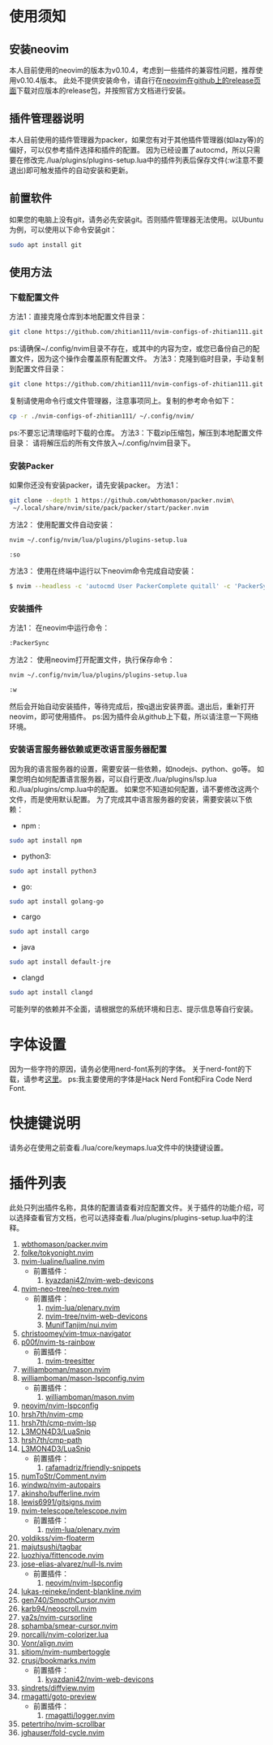 # 使用须知
## 安装neovim
本人目前使用的neovim的版本为v0.10.4，考虑到一些插件的兼容性问题，推荐使用v0.10.4版本。
此处不提供安装命令，请自行在[neovim在github上的release页面](https://github.com/neovim/neovim/releases)下载对应版本的release包，并按照官方文档进行安装。
## 插件管理器说明
本人目前使用的插件管理器为packer，如果您有对于其他插件管理器(如lazy等)的偏好，可以仅参考插件选择和插件的配置。
因为已经设置了autocmd，所以只需要在修改完./lua/plugins/plugins-setup.lua中的插件列表后保存文件(:w注意不要退出)即可触发插件的自动安装和更新。
## 前置软件
如果您的电脑上没有git，请务必先安装git。否则插件管理器无法使用。以Ubuntu为例，可以使用以下命令安装git：
```bash
sudo apt install git
```
## 使用方法
### 下载配置文件
方法1：直接克隆仓库到本地配置文件目录：
```bash
git clone https://github.com/zhitian111/nvim-configs-of-zhitian111.git ~/.config/nvim
```
ps:请确保~/.config/nvim目录不存在，或其中的内容为空，或您已备份自己的配置文件，因为这个操作会覆盖原有配置文件。
方法3：克隆到临时目录，手动复制到配置文件目录：
```bash
git clone https://github.com/zhitian111/nvim-configs-of-zhitian111.git
```
复制请使用命令行或文件管理器，注意事项同上。复制的参考命令如下：
```bash
cp -r ./nvim-configs-of-zhitian111/ ~/.config/nvim/
```
ps:不要忘记清理临时下载的仓库。
方法3：下载zip压缩包，解压到本地配置文件目录：
请将解压后的所有文件放入~/.config/nvim目录下。
### 安装Packer
如果你还没有安装packer，请先安装packer。
方法1：
```bash
git clone --depth 1 https://github.com/wbthomason/packer.nvim\
 ~/.local/share/nvim/site/pack/packer/start/packer.nvim
```
方法2：
使用配置文件自动安装：
```bash
nvim ~/.config/nvim/lua/plugins/plugins-setup.lua
```
```
:so
```
方法3：
使用在终端中运行以下neovim命令完成自动安装：
```bash
$ nvim --headless -c 'autocmd User PackerComplete quitall' -c 'PackerSync'
```
### 安装插件
方法1：
在neovim中运行命令：
```bash
:PackerSync
```
方法2：
使用neovim打开配置文件，执行保存命令：
```bash
nvim ~/.config/nvim/lua/plugins/plugins-setup.lua
```
```bash
:w
```
然后会开始自动安装插件，等待完成后，按q退出安装界面。退出后，重新打开neovim，即可使用插件。
ps:因为插件会从github上下载，所以请注意一下网络环境。
### 安装语言服务器依赖或更改语言服务器配置
因为我的语言服务器的设置，需要安装一些依赖，如nodejs、python、go等。
如果您明白如何配置语言服务器，可以自行更改./lua/plugins/lsp.lua和./lua/plugins/cmp.lua中的配置。
如果您不知道如何配置，请不要修改这两个文件，而是使用默认配置。
为了完成其中语言服务器的安装，需要安装以下依赖：
- npm :
```bash
sudo apt install npm
```
- python3:
```bash
sudo apt install python3
```
- go:
```bash
sudo apt install golang-go
```
- cargo
```bash
sudo apt install cargo
```
- java
```bash
sudo apt install default-jre
```
- clangd
```bash
sudo apt install clangd
```
可能列举的依赖并不全面，请根据您的系统环境和日志、提示信息等自行安装。
# 字体设置
因为一些字符的原因，请务必使用nerd-font系列的字体。
关于nerd-font的下载，请参考[这里](https://www.nerdfonts.com/)。
ps:我主要使用的字体是Hack Nerd Font和Fira Code Nerd Font.
# 快捷键说明
请务必在使用之前查看./lua/core/keymaps.lua文件中的快捷键设置。
# 插件列表
此处只列出插件名称，具体的配置请查看对应配置文件。关于插件的功能介绍，可以选择查看官方文档，也可以选择查看./lua/plugins/plugins-setup.lua中的注释。
1. [wbthomason/packer.nvim](https://github.com/wbthomason/packer.nvim)
2. [folke/tokyonight.nvim](https://github.com/folke/tokyonight.nvim)
3. [nvim-lualine/lualine.nvim](https://github.com/nvim-lualine/lualine.nvim)
    - 前置插件：
        1. [kyazdani42/nvim-web-devicons](https://github.com/kyazdani42/nvim-web-devicons)
4. [nvim-neo-tree/neo-tree.nvim](https://github.com/nvim-neo-tree/neo-tree.nvim)
    - 前置插件：
        1. [nvim-lua/plenary.nvim](https://github.com/nvim-lua/plenary.nvim)
        2. [nvim-tree/nvim-web-devicons](https://github.com/nvim-tree/nvim-web-devicons)
        3. [MunifTanjim/nui.nvim](https://github.com/MunifTanjim/nui.nvim)
5. [christoomey/vim-tmux-navigator](https://github.com/christoomey/vim-tmux-navigator)
6. [p00f/nvim-ts-rainbow](https://github.com/p00f/nvim-ts-rainbow)
    - 前置插件：
        1. [nvim-treesitter](https://github.com/nvim-treesitter/nvim-treesitter)
7. [williamboman/mason.nvim](https://github.com/williamboman/mason.nvim)
8. [williamboman/mason-lspconfig.nvim](https://github.com/williamboman/mason-lspconfig.nvim)
    - 前置插件：
        1. [williamboman/mason.nvim](https://github.com/williamboman/mason.nvim)
9. [neovim/nvim-lspconfig](https://github.com/neovim/nvim-lspconfig)
10. [hrsh7th/nvim-cmp](https://github.com/hrsh7th/nvim-cmp)
11. [hrsh7th/cmp-nvim-lsp](https://github.com/hrsh7th/cmp-nvim-lsp)
12. [L3MON4D3/LuaSnip](https://github.com/L3MON4D3/LuaSnip)
13. [hrsh7th/cmp-path](https://github.com/hrsh7th/cmp-path)
14. [L3MON4D3/LuaSnip](https://github.com/L3MON4D3/LuaSnip)
    - 前置插件：
        1. [rafamadriz/friendly-snippets](预https://github.com/rafamadriz/friendly-snippets)
15. [numToStr/Comment.nvim](https://github.com/numToStr/Comment.nvim)
16. [windwp/nvim-autopairs](https://github.com/windwp/nvim-autopairs)
17. [akinsho/bufferline.nvim](https://github.com/akinsho/bufferline.nvim)
18. [lewis6991/gitsigns.nvim](https://github.com/lewis6991/gitsigns.nvim)
19. [nvim-telescope/telescope.nvim](https://github.com/nvim-telescope/telescope.nvim)
    - 前置插件：
        1. [nvim-lua/plenary.nvim](https://github.com/nvim-lua/plenary.nvim)
20. [voldikss/vim-floaterm](https://github.com/voldikss/vim-floaterm)
21. [majutsushi/tagbar](https://github.com/majutsushi/tagbar)
22. [luozhiya/fittencode.nvim](https://github.com/luozhiya/fittencode.nvim)
23. [jose-elias-alvarez/null-ls.nvim](https://github.com/jose-elias-alvarez/null-ls.nvim)
    - 前置插件：
        1. [neovim/nvim-lspconfig](https://github.com/neovim/nvim-lspconfig) 
24. [lukas-reineke/indent-blankline.nvim](https://github.com/lukas-reineke/indent-blankline.nvim)
25. [gen740/SmoothCursor.nvim](https://github.com/gen740/SmoothCursor.nvim)
26. [karb94/neoscroll.nvim](https://github.com/karb94/neoscroll.nvim)
27. [ya2s/nvim-cursorline](https://github.com/ya2s/nvim-cursorline)
28. [sphamba/smear-cursor.nvim](https://github.com/sphamba/smear-cursor.nvim)
29. [norcalli/nvim-colorizer.lua](https://github.com/norcalli/nvim-colorizer.lua)
30. [Vonr/align.nvim](https://github.com/Vonr/align.nvim)
31. [sitiom/nvim-numbertoggle](https://github.com/sitiom/nvim-numbertoggle)
32. [crusj/bookmarks.nvim](https://github.com/crusj/bookmarks.nvim)
    - 前置插件：
         1. [kyazdani42/nvim-web-devicons](https://github.com/kyazdani42/nvim-web-devicons)
33. [sindrets/diffview.nvim](https://github.com/sindrets/diffview.nvim)
34. [rmagatti/goto-preview](https://github.com/rmagatti/goto-preview)
    - 前置插件：
        1. [rmagatti/logger.nvim](https://github.com/rmagatti/logger.nvim)
35. [petertriho/nvim-scrollbar](https://github.com/petertriho/nvim-scrollbar)
36. [jghauser/fold-cycle.nvim](https://github.com/jghauser/fold-cycle.nvim)
